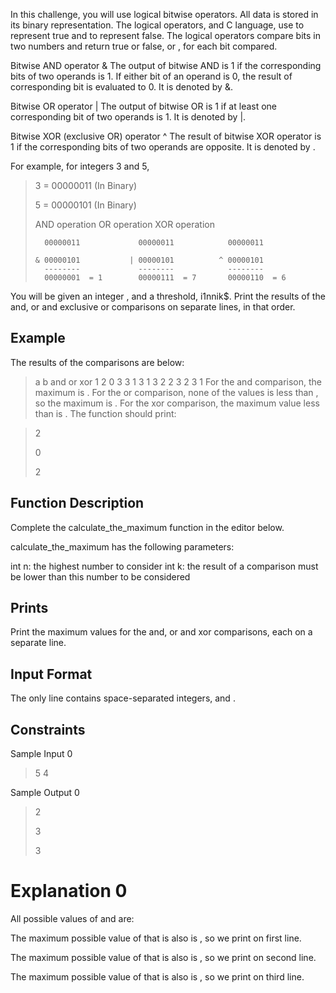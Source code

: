 In this challenge, you will use logical bitwise operators. All data is stored in its binary representation. The logical operators, and C language, use  to represent true and  to represent false. The logical operators compare bits in two numbers and return true or false,  or , for each bit compared.

Bitwise AND operator & The output of bitwise AND is 1 if the corresponding bits of two operands is 1. If either bit of an operand is 0, the result of corresponding bit is evaluated to 0. It is denoted by &.

Bitwise OR operator | The output of bitwise OR is 1 if at least one corresponding bit of two operands is 1. It is denoted by |.

Bitwise XOR (exclusive OR) operator ^ The result of bitwise XOR operator is 1 if the corresponding bits of two operands are opposite. It is denoted by .

For example, for integers 3 and 5,

> 3 = 00000011 (In Binary)
> 
> 5 = 00000101 (In Binary)
> 
> AND operation        OR operation        XOR operation
>
>       00000011             00000011            00000011
> 
>     & 00000101           | 00000101          ^ 00000101
>       --------             --------            --------
>       00000001  = 1        00000111  = 7       00000110  = 6

You will be given an integer , and a threshold, i1nnik$. Print the results of the and, or and exclusive or comparisons on separate lines, in that order.

## Example

The results of the comparisons are below:

> a b   and or xor
> 1 2   0   3  3
> 1 3   1   3  2
> 2 3   2   3  1
For the and comparison, the maximum is . For the or comparison, none of the values is less than , so the maximum is . For the xor comparison, the maximum value less than  is . The function should print:

> 2
> 
> 0
> 
> 2

## Function Description

Complete the calculate_the_maximum function in the editor below.

calculate_the_maximum has the following parameters:

int n: the highest number to consider
int k: the result of a comparison must be lower than this number to be considered

## Prints

Print the maximum values for the and, or and xor comparisons, each on a separate line.

## Input Format

The only line contains  space-separated integers,  and .

## Constraints

Sample Input 0

> 5 4

Sample Output 0

> 2
> 
> 3
> 
> 3

# Explanation 0

All possible values of  and  are:


The maximum possible value of  that is also  is , so we print  on first line.

The maximum possible value of  that is also  is , so we print  on second line.

The maximum possible value of  that is also  is , so we print  on third line.

